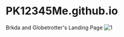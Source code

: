 # PK12345Me.github.io
Brkda and Globetrotter's Landing Page
![1](https://github.com/user-attachments/assets/a7ef544a-1f3e-4a29-9987-bcd5f705941e)

